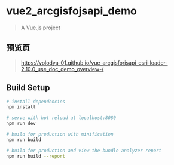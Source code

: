 # vue2_arcgisfojsapi_demo

> A Vue.js project
## 预览页
> https://volodya-01.github.io/vue_arcgisforjsapi_esri-loader-2.10.0_use_doc_demo_overview-/

## Build Setup

``` bash
# install dependencies
npm install

# serve with hot reload at localhost:8080
npm run dev

# build for production with minification
npm run build

# build for production and view the bundle analyzer report
npm run build --report
```

For a detailed explanation on how things work, check out the [guide](http://vuejs-templates.github.io/webpack/) and [docs for vue-loader](http://vuejs.github.io/vue-loader).


# vue_arcgisforjsapi_esri-loader@2.10.0使用步骤
## 1.安装esri-loader@2.10.0
npm install --save esri-loader@2.10.0

#### 注：esri-loader@2.10.0去掉logo等组件可以使用以下语法

  this.view.ui.remove(["attribution"])//移除logo
  this.view.ui.remove(["zoom"])//移除放大缩小按钮
  this.view.scale = 240000;//矢量服务设置比例

## 2.vue arcgisforjsapi地图组件
#### webMap.vue
<template>
  <div></div>
</template>

<script>
import { loadModules } from "esri-loader";

export default {
  name: "web-map",
  mounted() {
    // lazy load the required ArcGIS API for JavaScript modules and CSS
    loadModules(["esri/Map", "esri/views/MapView"], {
      css: true
    })
      .then(([ArcGISMap, MapView]) => {
        const map = new ArcGISMap({
          basemap: "topo-vector"
        });

        this.view = new MapView({
          container: this.$el,
          map: map,
          center: [-118, 34],
          zoom: 8
        });
        this.view.ui.remove(["attribution"])//移除logo
        this.view.ui.remove(["zoom"])//移除放大缩小按钮
        this.view.scale = 240000;//矢量服务设置比例
      })
      .catch(err => {
        // handle any errors
        console.error(err);
      });
  },
  beforeDestroy() {
    if (this.view) {
      // destroy the map view
      this.view.container = null;
    }
  }
};
</script>

<style scoped>
div {
  padding: 0;
  margin: 0;
  width: 100%;
  height: 100%;
}
</style>


## 3.在地图父组件mapshow.vue中使用webMap.vue组件
#### mapshow.vue
<template>
  <div id="map1">
    <web-map />
  </div>
</template>

<script>
import WebMap from "@/components/WebMap.vue";

export default {
  name: " mapshow",
  components: { WebMap }
};
</script>

<style lang="scss" scoped>
@import "@/styles/global.scss";
#map1 {
  display: flex;
  flex-direction: column;
  padding: 0;
  margin: 0;
  width: 100%;
  height: 100%;
}
</style>



